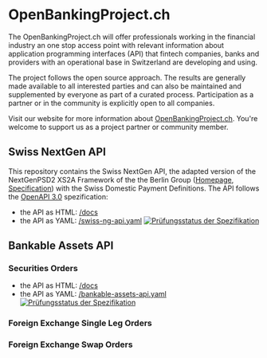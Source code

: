 # OpenBankingProject.ch

The OpenBankingProject.ch will offer professionals working in the financial industry an one stop access point with relevant information about application programming interfaces (API) that fintech companies, banks and providers with an operational base in Switzerland are developing and using.

The project follows the open source approach. The results are generally made available to all interested parties and can also be maintained and supplemented by everyone as part of a curated process. Participation as a partner or in the community is explicitly open to all companies.

Visit our website for more information about [OpenBankingProject.ch](https://www.openbankingproject.ch). You're welcome to support us as a project partner or community member.


## Swiss NextGen API

This repository contains the Swiss NextGen API, the adapted version of the NextGenPSD2 XS2A Framework of the the Berlin Group ([Homepage](https://www.berlin-group.org/nextgenpsd2-downloads), [Specification](https://openbankingproject-ch.github.io/obp-apis/berlin-group.html)) with the Swiss Domestic Payment Definitions. The API
follows the [OpenAPI 3.0](https://github.com/OAI/OpenAPI-Specification/blob/master/versions/3.0.2.md)
spezification:
* the API as HTML: [/docs](https://openbankingproject-ch.github.io/obp-apis)
* the API as YAML: [/swiss-ng-api.yaml](https://github.com/openbankingproject-ch/obp-apis/raw/master/swiss-ng-api.yaml)
[![Prüfungsstatus der Spezifikation](https://travis-ci.com/openbankingproject-ch/obp-apis.svg?branch=master "Prüfungsstatus der Spezifikation")](https://travis-ci.com/openbankingproject-ch/obp-apis)

## Bankable Assets API

### Securities Orders
* the API as HTML: [/docs](https://openbankingproject-ch.github.io/obp-apis/bankable-assets.html)
* the API as YAML: [/bankable-assets-api.yaml](https://github.com/openbankingproject-ch/obp-apis/raw/master/bankable-assets-api.yaml)
[![Prüfungsstatus der Spezifikation](https://travis-ci.com/openbankingproject-ch/obp-apis.svg?branch=master "Prüfungsstatus der Spezifikation")](https://travis-ci.com/openbankingproject-ch/obp-apis)

### Foreign Exchange Single Leg Orders

### Foreign Exchange Swap Orders
